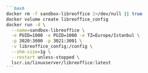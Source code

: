````markdown
```bash
docker rm -f sandbox-libreoffice 2>/dev/null || true
docker volume create libreoffice_config
docker run -d \
  --name=sandbox-libreoffice \
  -e PUID=1000 -e PGID=1000 -e TZ=Europe/Istanbul \
  -p 3020:3000 -p 3021:3001 \
  -v libreoffice_config:/config \
  --shm-size=1g \
  --restart unless-stopped \
  lscr.io/linuxserver/libreoffice:latest
```
````